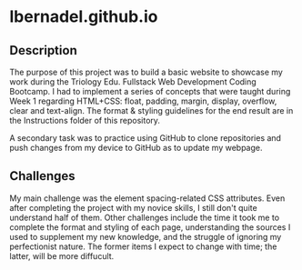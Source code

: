 # lbernadel.github.io

## Description
The purpose of this project was to build a basic website to showcase my work during the Triology Edu. Fullstack Web Development Coding Bootcamp. I had to implement a series of concepts that were taught during Week 1 regarding HTML+CSS: float, padding, margin, display, overflow, clear and text-align. The format & styling guidelines for the end result are in the Instructions folder of this repository. 

A secondary task was to practice using GitHub to clone repositories and push changes from my device to GitHub as to update my webpage.

## Challenges
My main challenge was the element spacing-related CSS attributes. Even after completing the project with my novice skills, I still don't quite understand half of them. Other challenges include the time it took me to complete the format and styling of each page, understanding the sources I used to supplement my new knowledge, and the struggle of ignoring my perfectionist nature. The former items I expect to change with time; the latter, will be more diffucult.
